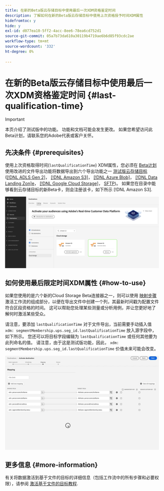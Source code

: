 ```yaml
---
title: 在新的Beta版云存储目标中使用最后一次XDM资格鉴定时间
description: 了解如何在新的Beta版云存储目标中使用上次资格授予时间XDM属性
hidefromtoc: y
hide: y
exl-id: d077ea10-5ff2-4acc-8ee6-78ea6cd752d1
source-git-commit: 05a7b73da610a30119b4719ae6b6d85f93cdc2ae
workflow-type: tm+mt
source-wordcount: '332'
ht-degree: 0%

---
```


# 在新的Beta版云存储目标中使用最后一次XDM资格鉴定时间 {#last-qualification-time}

>[!IMPORTANT]
> 
>本页介绍了测试版中的功能。 功能和文档可能会发生更改。 如果您希望访问此Beta计划，请联系您的Adobe代表或客户关怀。

## 先决条件 {#prerequisites}

使用上次资格取得时间(`lastQualificationTime`) XDM属性，您必须在 [Beta计划](/help/release-notes/2022/october-2022.md#destinations) 使用改进的文件导出功能将数据导出到六个导出功能之一 [测试版云存储目标](/help/release-notes/2022/october-2022.md#destinations) ([[!DNL ADLS Gen 2]](/help/destinations/catalog/cloud-storage/adls-gen2.md)， [[!DNL Amazon S3]](/help/destinations/catalog/cloud-storage/amazon-s3.md)， [[!DNL Azure Blob]](/help/destinations/catalog/cloud-storage/azure-blob.md)， [[!DNL Data Landing Zon]e](/help/destinations/catalog/cloud-storage/data-landing-zone.md)， [[!DNL Google Cloud Storage]](/help/destinations/catalog/cloud-storage/google-cloud-storage.md)， [SFTP](/help/destinations/catalog/cloud-storage/sftp.md))。 如果您在目录中能够看到云存储目标的新Beta卡，则会注册该卡，如下所示 [!DNL Amazon S3].

![显示新Amazon S3 Beta卡的图像](/help/destinations/assets/ui/activate-destinations/new-amazon-s3-beta-card.png)

## 如何使用最后限定时间XDM属性 {#how-to-use}

如果您使用的是六个新的Cloud Storage Beta连接器之一，则可以使用 [映射步骤](/help/destinations/ui/activate-batch-profile-destinations.md#mapping) 激活工作流的组成部分，以便在导出文件中创建一个列，其最新时间戳为配置文件符合区段资格的时间。 这可以帮助您处理某些测量或分析用例，并让您更好地了解何时激活某些受众。

请注意，要添加 `lastQualificationTime` 对于文件导出，当前需要手动插入值 `xdm: segmentMembership.ups.seg_id.lastQualificationTime` 放入源字段中，如下所示。 您还可以将目标字段编辑为 `lastQualificationTime` 或任何其他要为此列命名的值。 请注意，由于这是测试版功能，因此， `xdm: segmentMembership.ups.seg_id.lastQualificationTime` 价值未来可能会改变。

![屏幕录制，其中显示XDM属性粘贴到映射步骤中的最后限定时间](/help/destinations/ui/last-qualification-time.gif)

## 更多信息 {#more-information}

有关将数据激活到基于文件的目标的详细信息（包括工作流中的所有步骤和必要权限），请参阅 [激活基于文件的目标教程](/help/destinations/ui/activate-batch-profile-destinations.md).
